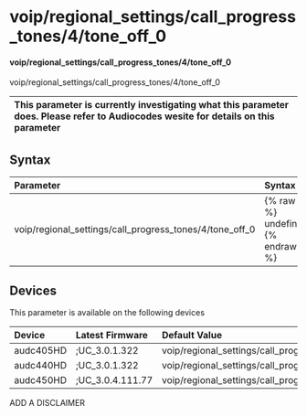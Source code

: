 ﻿---
description: voip/regional_settings/call_progress_tones/4/tone_off_0
search: false
---

# voip/regional_settings/call_progress_tones/4/tone_off_0

#### voip/regional_settings/call_progress_tones/4/tone_off_0

voip/regional_settings/call_progress_tones/4/tone_off_0


| This parameter is currently investigating what this parameter does. Please refer to Audiocodes wesite for details on this parameter | 
| :--- |

## Syntax
| Parameter | Syntax |
| :--- | :--- |
|voip/regional_settings/call_progress_tones/4/tone_off_0 | {% raw %} undefined {% endraw %}|

## Devices
This parameter is available on the following devices

| Device | Latest Firmware | Default Value |
|:---|:---|:---|
| audc405HD | ;UC_3.0.1.322 | voip/regional_settings/call_progress_tones/4/tone_off_0=25 
| audc440HD | ;UC_3.0.1.322 | voip/regional_settings/call_progress_tones/4/tone_off_0=25 
| audc450HD | ;UC_3.0.4.111.77 | voip/regional_settings/call_progress_tones/4/tone_off_0=25 

ADD A DISCLAIMER
